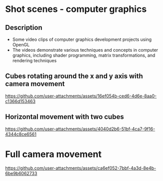 # Shot scenes - computer graphics

Description
-

- Some video clips of computer graphics development projects using OpenGL
- The videos demonstrate various techniques and concepts in computer graphics, including shader programming, matrix transformations, and rendering techniques

## Cubes rotating around the x and y axis with camera movement

https://github.com/user-attachments/assets/16ef054b-ced6-4d6e-8aa0-c1366d153463

## Horizontal movement with two cubes

https://github.com/user-attachments/assets/4040d2b6-51bf-4ca7-9f16-4344c8ce6561

# Full camera movement

https://github.com/user-attachments/assets/ca6ef052-7bbf-4a3d-8e4b-6be9b6062733

